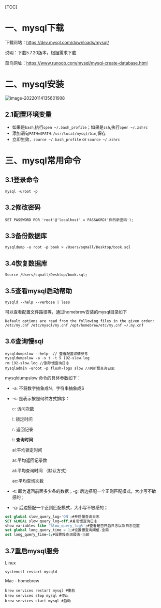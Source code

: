 [TOC]

# 一、mysql下载

下载网站：https://dev.mysql.com/downloads/mysql/

说明：下载5.7.20版本，根据需求下载

菜鸟网址：https://www.runoob.com/mysql/mysql-create-database.html



# 二、mysql安装

![image-20220114135601908](https://gitee.com/tang-zhanpeng/blog-img/raw/master/img/image-20220114135601908.png)

## 2.1配置环境变量

- 如果是`bash`,执行`open ~/.bash_profile`；如果是`zsh`,执行`open ~/.zshrc`
- 添加语句`PATH=$PATH:/usr/local/mysql/bin`,保存
- 立即生效，`source ~/.bash_profile` or `source ~/.zshrc`

# 三、mysql常用命令

## 3.1登录命令

```
mysql -uroot -p
```

## 3.2修改密码

```
SET PASSWORD FOR 'root'@'localhost' = PASSWORD('你的新密码');
```

## 3.3备份数据库

```
mysqldump -u root -p book > /Users/sqmall/Desktop/book.sql
```

## 3.4恢复数据库

```mysql
Source /Users/sqmall/Desktop/book.sql;
```

## 3.5查看mysql启动帮助

```
mysqld --help --verbose | less
```

可以查看配置文件路径等，通过homebrew安装的mysql目录如下

```
Default options are read from the following files in the given order:
/etc/my.cnf /etc/mysql/my.cnf /opt/homebrew/etc/my.cnf ~/.my.cnf 
```

## 3.6查询慢sql

```
mysqldumpslow --help  // 查看配置详情参考
mysqldumpslow -a -s t -t 5 192-slow.log
rm 192-slow.log //删除慢查询日志
mysqladmin -uroot -p flush-logs slow //刷新慢查询日志
```

mysqldumpslow 命令的具体参数如下：

- -a: 不将数字抽象成N，字符串抽象成S 

- -s: 是表示按照何种方式排序：

  c: 访问次数

  l: 锁定时间

  r: 返回记录

  t: **查询时间**

  al:平均锁定时间

  ar:平均返回记录数

  at:平均查询时间 （默认方式）

  ac:平均查询次数

- -t: 即为返回前面多少条的数据；-g: 后边搭配一个正则匹配模式，大小写不敏感的；

- -g: 后边搭配一个正则匹配模式，大小写不敏感的；

```sql
set global slow_query_log='ON';#开启慢查询日志
SET GLOBAL slow_query_log=off;#关闭慢查询日志
show variables like '%low_query_log%';#查看是否开启日志以及日志位置
set global long_query_time = 1;#设置慢查询阈值-全局
set long_query_time=1;#设置慢查询阈值-当前
```

## 3.7重启mysql服务

Linux

```
systemctl restart mysqld
```

Mac - homebrew

```
brew services restart mysql #重启
brew services stop mysql #停止
brew services start mysql #启动
```

